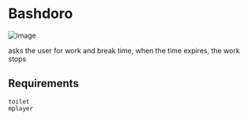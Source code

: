 # Bashdoro

![image](https://user-images.githubusercontent.com/107348321/211153565-1afac740-8b26-4ac8-9a9b-39667581927f.png)

asks the user for work and break time, when the time expires, the work stops

## Requirements

```
toilet 
mplayer
```
